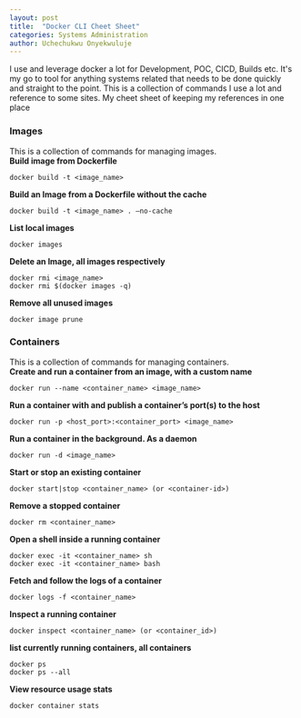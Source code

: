```yaml
---
layout: post
title:  "Docker CLI Cheet Sheet"
categories: Systems Administration
author: Uchechukwu Onyekwuluje
---
```


I use and leverage docker a lot for Development, POC, CICD, Builds etc. It's my go to tool for anything systems related that
needs to be done quickly and straight to the point. This is a collection of commands I use a lot and reference to some sites.
My cheet sheet of keeping my references in one place 

### Images 
This is a collection of commands for managing images.<br>
**Build image from Dockerfile**<br>
```
docker build -t <image_name>
```
**Build an Image from a Dockerfile without the cache**
```
docker build -t <image_name> . –no-cache
```
**List local images**
```
docker images
```
**Delete an Image, all images respectively**
```
docker rmi <image_name>
docker rmi $(docker images -q)
```
**Remove all unused images**
```
docker image prune
```

### Containers 
This is a collection of commands for managing containers.<br>
**Create and run a container from an image, with a custom name**
```
docker run --name <container_name> <image_name>
```
**Run a container with and publish a container’s port(s) to the host**
```
docker run -p <host_port>:<container_port> <image_name>
```
**Run a container in the background. As a daemon**
```
docker run -d <image_name>
```
**Start or stop an existing container**
```
docker start|stop <container_name> (or <container-id>)
```
**Remove a stopped container**
```
docker rm <container_name>
```
**Open a shell inside a running container**
```
docker exec -it <container_name> sh
docker exec -it <container_name> bash
```
**Fetch and follow the logs of a container**
```
docker logs -f <container_name>
```
**Inspect a running container**
```
docker inspect <container_name> (or <container_id>)
```
**list currently running containers, all containers**
```
docker ps
docker ps --all
```
**View resource usage stats**
```
docker container stats
```
